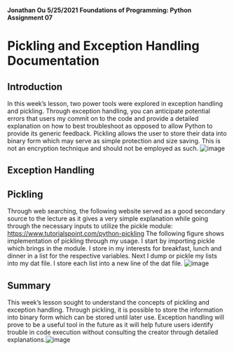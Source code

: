 __Jonathan Ou__
__5/25/2021__
__Foundations of Programming: Python__
__Assignment 07__

# Pickling and Exception Handling Documentation

## Introduction
In this week’s lesson, two power tools were explored in exception handling and pickling. Through exception handling, you can anticipate potential errors that users my commit on to the code and provide a detailed explanation on how to best troubleshoot as opposed to allow Python to provide its generic feedback. Pickling allows the user to store their data into binary form which may serve as simple protection and size saving. This is not an encryption technique and should not be employed as such. ![image](https://user-images.githubusercontent.com/29714047/119607043-8648b780-bda8-11eb-979e-ad93957c067d.png)

## Exception Handling

## Pickling
Through web searching, the following website served as a good secondary source to the lecture as it gives a very simple explanation while going through the necessary inputs to utilize the pickle module:
https://www.tutorialspoint.com/python-pickling
The following figure shows implementation of pickling through my usage. I start by importing pickle which brings in the module. I store in my interests for breakfast, lunch and dinner in a list for the respective variables. Next I dump or pickle my lists into my dat file. I store each list into a new line of the dat file. 
![image](https://user-images.githubusercontent.com/29714047/119606992-6913e900-bda8-11eb-836a-87e8b66a17b0.png)


## Summary
This week’s lesson sought to understand the concepts of pickling and exception handling. Through pickling, it is possible to store the information into binary form which can be stored until later use. Exception handling will prove to be a useful tool in the future as it will help future users identify trouble in code execution without consulting the creator through detailed explanations.![image](https://user-images.githubusercontent.com/29714047/119606957-56011900-bda8-11eb-8a27-7e36cd787e29.png)
